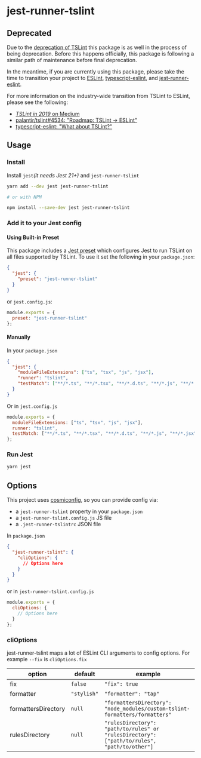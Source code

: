 # jest-runner-tslint

## **Deprecated**

Due to the [deprecation of TSLint](https://github.com/palantir/tslint/issues/4534) this package is as well in the process of being deprecation. Before this happens officially, this package is following a similar path of maintenance before final deprecation.

In the meantime, if you are currently using this package, please take the time to transition your project to [ESLint](https://eslint.org/), [typescript-eslint](https://github.com/typescript-eslint/typescript-eslint), and [jest-runner-eslint](https://github.com/jest-community/jest-runner-eslint).

For more information on the industry-wide transition from TSLint to ESLint, please see the following:

- [_TSLint in 2019_ on Medium](https://medium.com/palantir/tslint-in-2019-1a144c2317a9)
- [palantir/tslint#4534: "Roadmap: TSLint -> ESLint"](https://github.com/palantir/tslint/issues/4534)
- [typescript-eslint: "What about TSLint?"](https://github.com/typescript-eslint/typescript-eslint#what-about-tslint)

## Usage

### Install

Install `jest`_(it needs Jest 21+)_ and `jest-runner-tslint`

```bash
yarn add --dev jest jest-runner-tslint

# or with NPM

npm install --save-dev jest jest-runner-tslint

```

### Add it to your Jest config

#### Using Built-in Preset

This package includes a [Jest preset](https://jestjs.io/docs/en/configuration#preset-string) which configures Jest to run TSLint on all files supported by TSLint. To use it set the following in your `package.json`:

```json
{
  "jest": {
    "preset": "jest-runner-tslint"
  }
}
```

or `jest.config.js`:

```js
module.exports = {
  preset: "jest-runner-tslint"
};
```

#### Manually

In your `package.json`

```json
{
  "jest": {
    "moduleFileExtensions": ["ts", "tsx", "js", "jsx"],
    "runner": "tslint",
    "testMatch": ["**/*.ts", "**/*.tsx", "**/*.d.ts", "**/*.js", "**/*.jsx"]
  }
}
```

Or in `jest.config.js`

```js
module.exports = {
  moduleFileExtensions: ["ts", "tsx", "js", "jsx"],
  runner: "tslint",
  testMatch: ["**/*.ts", "**/*.tsx", "**/*.d.ts", "**/*.js", "**/*.jsx"]
};
```

### Run Jest

```bash
yarn jest
```

## Options

This project uses [cosmiconfig](https://github.com/davidtheclark/cosmiconfig), so you can provide config via:

- a `jest-runner-tslint` property in your `package.json`
- a `jest-runner-tslint.config.js` JS file
- a `.jest-runner-tslintrc` JSON file

In `package.json`

```json
{
  "jest-runner-tslint": {
    "cliOptions": {
      // Options here
    }
  }
}
```

or in `jest-runner-tslint.config.js`

```js
module.exports = {
  cliOptions: {
    // Options here
  }
};
```

### cliOptions

jest-runner-tslint maps a lot of ESLint CLI arguments to config options. For example `--fix` is `cliOptions.fix`

| option              | default     | example                                                                                     |
| ------------------- | ----------- | ------------------------------------------------------------------------------------------- |
| fix                 | `false`     | `"fix": true`                                                                               |
| formatter           | `"stylish"` | `"formatter": "tap"`                                                                        |
| formattersDirectory | `null`      | `"formattersDirectory": "node_modules/custom-tslint-formatters/formatters"`                 |
| rulesDirectory      | `null`      | `"rulesDirectory": "path/to/rules" or "rulesDirectory": ["path/to/rules", "path/to/other"]` |
